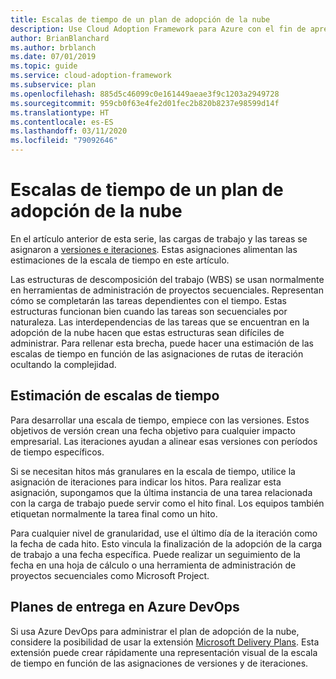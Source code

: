```yaml
---
title: Escalas de tiempo de un plan de adopción de la nube
description: Use Cloud Adoption Framework para Azure con el fin de aprender a estimar las escalas de tiempo en función del plan de adopción de la nube.
author: BrianBlanchard
ms.author: brblanch
ms.date: 07/01/2019
ms.topic: guide
ms.service: cloud-adoption-framework
ms.subservice: plan
ms.openlocfilehash: 885d5c46099c0e161449aeae3f9c1203a2949728
ms.sourcegitcommit: 959cb0f63e4fe2d01fec2b820b8237e98599d14f
ms.translationtype: HT
ms.contentlocale: es-ES
ms.lasthandoff: 03/11/2020
ms.locfileid: "79092646"
---
```

# <a name="timelines-in-a-cloud-adoption-plan"></a>Escalas de tiempo de un plan de adopción de la nube

En el artículo anterior de esta serie, las cargas de trabajo y las tareas se asignaron a [versiones e iteraciones](./iteration-paths.md). Estas asignaciones alimentan las estimaciones de la escala de tiempo en este artículo.

Las estructuras de descomposición del trabajo (WBS) se usan normalmente en herramientas de administración de proyectos secuenciales. Representan cómo se completarán las tareas dependientes con el tiempo. Estas estructuras funcionan bien cuando las tareas son secuenciales por naturaleza. Las interdependencias de las tareas que se encuentran en la adopción de la nube hacen que estas estructuras sean difíciles de administrar. Para rellenar esta brecha, puede hacer una estimación de las escalas de tiempo en función de las asignaciones de rutas de iteración ocultando la complejidad.

## <a name="estimate-timelines"></a>Estimación de escalas de tiempo

Para desarrollar una escala de tiempo, empiece con las versiones. Estos objetivos de versión crean una fecha objetivo para cualquier impacto empresarial. Las iteraciones ayudan a alinear esas versiones con períodos de tiempo específicos.

Si se necesitan hitos más granulares en la escala de tiempo, utilice la asignación de iteraciones para indicar los hitos. Para realizar esta asignación, supongamos que la última instancia de una tarea relacionada con la carga de trabajo puede servir como el hito final. Los equipos también etiquetan normalmente la tarea final como un hito.

Para cualquier nivel de granularidad, use el último día de la iteración como la fecha de cada hito. Esto vincula la finalización de la adopción de la carga de trabajo a una fecha específica. Puede realizar un seguimiento de la fecha en una hoja de cálculo o una herramienta de administración de proyectos secuenciales como Microsoft Project.

## <a name="delivery-plans-in-azure-devops"></a>Planes de entrega en Azure DevOps

Si usa Azure DevOps para administrar el plan de adopción de la nube, considere la posibilidad de usar la extensión [Microsoft Delivery Plans](https://marketplace.visualstudio.com/items?itemName=ms.vss-plans). Esta extensión puede crear rápidamente una representación visual de la escala de tiempo en función de las asignaciones de versiones y de iteraciones.
